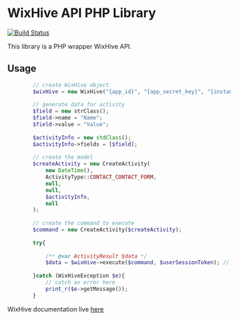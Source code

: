 # WixHive API PHP Library

[![Build Status](https://travis-ci.org/epicformbuilder/wixhive-php-api.svg?branch=0.0.2)](https://travis-ci.org/epicformbuilder/wixhive-php-api)

This library is a PHP wrapper WixHive API.

## Usage
```php
        // create WixHive object
        $wixHive = new WixHive("{app_id}", "{app_secret_key}", "{instance_id}");
        
        // generate data for activity                    
        $field = new strClass();
        $field->name = "Name";
        $field->value = "Value";
            
        $activityInfo = new stdClass();
        $activityInfo->fields = [$field];
            
        // create the model    
        $createActivity = new CreateActivity(
            new DateTime(), 
            ActivityType::CONTACT_CONTACT_FORM, 
            null, 
            null, 
            $activityInfo, 
            null
        );
        
        // create the command to execute
        $command = new CreateActivity($createActivity);    
        
        try{
            
            /** @var ActivityResult $data */
            $data = $wixHive->execute($command, $userSessionToken); // <-- $userSessionToken comes from Wix JS SDK
            
        }catch (WixHiveException $e){
            // catch an error here
            print_r($e->getMessage());
        }
```

WixHive documentation live [here](http://dev.wix.com/docs/wixhive/introduction)